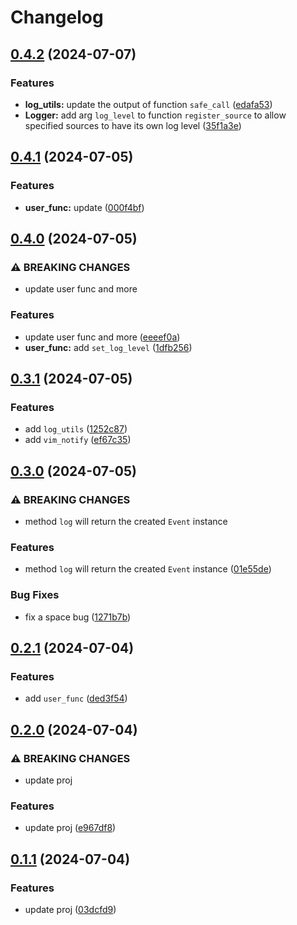 # Changelog

## [0.4.2](https://github.com/jnpngshiii/logger.nvim/compare/v0.4.1...v0.4.2) (2024-07-07)


### Features

* **log_utils:** update the output of function `safe_call` ([edafa53](https://github.com/jnpngshiii/logger.nvim/commit/edafa5312871851e5c1a444a23d159dc29333b99))
* **Logger:** add arg `log_level` to function `register_source` to allow specified sources to have its own log level ([35f1a3e](https://github.com/jnpngshiii/logger.nvim/commit/35f1a3ea520a23ea16e8614239fbcd8ecfd83bc7))

## [0.4.1](https://github.com/jnpngshiii/logger.nvim/compare/v0.4.0...v0.4.1) (2024-07-05)


### Features

* **user_func:** update ([000f4bf](https://github.com/jnpngshiii/logger.nvim/commit/000f4bf1cfa30c1b780cd68984ee63f126f4671c))

## [0.4.0](https://github.com/jnpngshiii/logger.nvim/compare/v0.3.1...v0.4.0) (2024-07-05)


### ⚠ BREAKING CHANGES

* update user func and more

### Features

* update user func and more ([eeeef0a](https://github.com/jnpngshiii/logger.nvim/commit/eeeef0a6d61f3bd1710e87b6b2ec145934ccf282))
* **user_func:** add `set_log_level` ([1dfb256](https://github.com/jnpngshiii/logger.nvim/commit/1dfb256a27cade6190eed7e223f302f1e786773e))

## [0.3.1](https://github.com/jnpngshiii/logger.nvim/compare/v0.3.0...v0.3.1) (2024-07-05)


### Features

* add `log_utils` ([1252c87](https://github.com/jnpngshiii/logger.nvim/commit/1252c87a737b4c2b1ebc5f01079e15f9004226bd))
* add `vim_notify` ([ef67c35](https://github.com/jnpngshiii/logger.nvim/commit/ef67c35eed5104015fd49c3eda9dd3e66fb5c854))

## [0.3.0](https://github.com/jnpngshiii/logger.nvim/compare/v0.2.1...v0.3.0) (2024-07-05)


### ⚠ BREAKING CHANGES

* method `log` will return the created `Event` instance

### Features

* method `log` will return the created `Event` instance ([01e55de](https://github.com/jnpngshiii/logger.nvim/commit/01e55dee1c982677a41cae0434949bc748db63d5))


### Bug Fixes

* fix a space bug ([1271b7b](https://github.com/jnpngshiii/logger.nvim/commit/1271b7b711995d8522a3cc89e3491d36b8f988d6))

## [0.2.1](https://github.com/jnpngshiii/logger.nvim/compare/v0.2.0...v0.2.1) (2024-07-04)


### Features

* add `user_func` ([ded3f54](https://github.com/jnpngshiii/logger.nvim/commit/ded3f547a41d43120ada6e27d9d7eb8ff566c00a))

## [0.2.0](https://github.com/jnpngshiii/logger.nvim/compare/v0.1.1...v0.2.0) (2024-07-04)


### ⚠ BREAKING CHANGES

* update proj

### Features

* update proj ([e967df8](https://github.com/jnpngshiii/logger.nvim/commit/e967df8e01e728561802417caa202688423b5997))

## [0.1.1](https://github.com/jnpngshiii/logger.nvim/compare/v0.1.0...v0.1.1) (2024-07-04)


### Features

* update proj ([03dcfd9](https://github.com/jnpngshiii/logger.nvim/commit/03dcfd99cba6a6a4b7e5006732a309b0bf934429))
